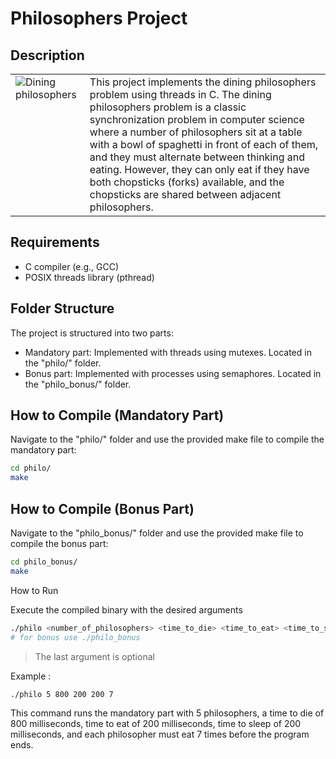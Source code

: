 # Philosophers Project

## Description

<table>
  <tr>
    <td valign="top">
      <img src="https://upload.wikimedia.org/wikipedia/commons/thumb/7/7b/An_illustration_of_the_dining_philosophers_problem.png/578px-An_illustration_of_the_dining_philosophers_problem.png" alt="Dining philosophers" />
    </td>
    <td>
      This project implements the dining philosophers problem using threads in C. The dining philosophers problem is a classic synchronization problem in computer science where a number of philosophers sit at a table with a bowl of spaghetti in front of each of them, and they must alternate between thinking and eating. However, they can only eat if they have both chopsticks (forks) available, and the chopsticks are shared between adjacent philosophers.
    </td>
  </tr>
</table>

## Requirements
- C compiler (e.g., GCC)
- POSIX threads library (pthread)

## Folder Structure
The project is structured into two parts:
- Mandatory part: Implemented with threads using mutexes. Located in the "philo/" folder.
- Bonus part: Implemented with processes using semaphores. Located in the "philo_bonus/" folder.

## How to Compile (Mandatory Part)
Navigate to the "philo/" folder and use the provided make file to compile the mandatory part:
```bash
cd philo/
make
```

## How to Compile (Bonus Part)
Navigate to the "philo_bonus/" folder and use the provided make file to compile the bonus part:

```bash
cd philo_bonus/
make
```

How to Run

Execute the compiled binary with the desired arguments
```bash
./philo <number_of_philosophers> <time_to_die> <time_to_eat> <time_to_sleep> [number_of_times_each_philosopher_must_eat]
# for bonus use ./philo_bonus 
```
> The last argument is optional

Example :
```bash
./philo 5 800 200 200 7
```
This command runs the mandatory part with 5 philosophers, a time to die of 800 milliseconds, time to eat of 200 milliseconds, time to sleep of 200 milliseconds, and each philosopher must eat 7 times before the program ends.
